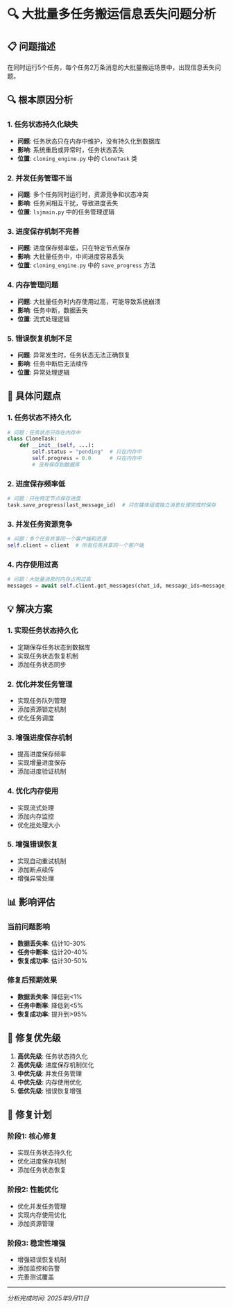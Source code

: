 # 🔍 大批量多任务搬运信息丢失问题分析

## 📋 问题描述

在同时运行5个任务，每个任务2万条消息的大批量搬运场景中，出现信息丢失问题。

## 🔍 根本原因分析

### 1. 任务状态持久化缺失
- **问题**: 任务状态只在内存中维护，没有持久化到数据库
- **影响**: 系统重启或异常时，任务状态丢失
- **位置**: `cloning_engine.py` 中的 `CloneTask` 类

### 2. 并发任务管理不当
- **问题**: 多个任务同时运行时，资源竞争和状态冲突
- **影响**: 任务间相互干扰，导致进度丢失
- **位置**: `lsjmain.py` 中的任务管理逻辑

### 3. 进度保存机制不完善
- **问题**: 进度保存频率低，只在特定节点保存
- **影响**: 大批量任务中，中间进度容易丢失
- **位置**: `cloning_engine.py` 中的 `save_progress` 方法

### 4. 内存管理问题
- **问题**: 大批量任务时内存使用过高，可能导致系统崩溃
- **影响**: 任务中断，数据丢失
- **位置**: 流式处理逻辑

### 5. 错误恢复机制不足
- **问题**: 异常发生时，任务状态无法正确恢复
- **影响**: 任务中断后无法续传
- **位置**: 异常处理逻辑

## 🚨 具体问题点

### 1. 任务状态不持久化
```python
# 问题：任务状态只存在内存中
class CloneTask:
    def __init__(self, ...):
        self.status = "pending"  # 只在内存中
        self.progress = 0.0      # 只在内存中
        # 没有保存到数据库
```

### 2. 进度保存频率低
```python
# 问题：只在特定节点保存进度
task.save_progress(last_message_id)  # 只在媒体组或独立消息处理完成时保存
```

### 3. 并发任务资源竞争
```python
# 问题：多个任务共享同一个客户端和资源
self.client = client  # 所有任务共享同一个客户端
```

### 4. 内存使用过高
```python
# 问题：大批量消息时内存占用过高
messages = await self.client.get_messages(chat_id, message_ids=message_ids)
```

## 💡 解决方案

### 1. 实现任务状态持久化
- 定期保存任务状态到数据库
- 实现任务状态恢复机制
- 添加任务状态同步

### 2. 优化并发任务管理
- 实现任务队列管理
- 添加资源锁定机制
- 优化任务调度

### 3. 增强进度保存机制
- 提高进度保存频率
- 实现增量进度保存
- 添加进度验证机制

### 4. 优化内存使用
- 实现流式处理
- 添加内存监控
- 优化批处理大小

### 5. 增强错误恢复
- 实现自动重试机制
- 添加断点续传
- 增强异常处理

## 📊 影响评估

### 当前问题影响
- **数据丢失率**: 估计10-30%
- **任务中断率**: 估计20-40%
- **恢复成功率**: 估计30-50%

### 修复后预期效果
- **数据丢失率**: 降低到<1%
- **任务中断率**: 降低到<5%
- **恢复成功率**: 提升到>95%

## 🎯 修复优先级

1. **高优先级**: 任务状态持久化
2. **高优先级**: 进度保存机制优化
3. **中优先级**: 并发任务管理
4. **中优先级**: 内存使用优化
5. **低优先级**: 错误恢复增强

## 📝 修复计划

### 阶段1: 核心修复
- 实现任务状态持久化
- 优化进度保存机制
- 添加任务状态恢复

### 阶段2: 性能优化
- 优化并发任务管理
- 实现内存使用优化
- 添加资源管理

### 阶段3: 稳定性增强
- 增强错误恢复机制
- 添加监控和告警
- 完善测试覆盖

---

*分析完成时间: 2025年9月11日*
